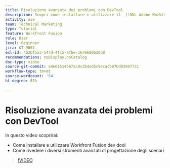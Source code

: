 ```yaml
---
title: Risoluzione avanzata dei problemi con DevTool
description: Scopri come installare e utilizzare il  [!DNL Adobe Workfront Fusion dev tool] e rivedere i diversi strumenti avanzati di progettazione degli scenari inclusi.
activity: use
team: Technical Marketing
type: Tutorial
feature: Workfront Fusion
role: User
level: Beginner
jira: KT-9061
exl-id: 4b2bf553-547d-4fc5-afbe-367e680b26b8
recommendations: noDisplay,noCatalog
doc-type: video
source-git-commit: a4e61514567ac8c2b4ad5c9ecacb87bd83947731
workflow-type: tm+mt
source-wordcount: '54'
ht-degree: 81%

---
```


# Risoluzione avanzata dei problemi con DevTool

In questo video scoprirai:

* Come installare e utilizzare Workfront Fusion dev dool
* Come rivedere i diversi strumenti avanzati di progettazione degli scenari

>[!VIDEO](https://video.tv.adobe.com/v/335302/?quality=12&learn=on)
